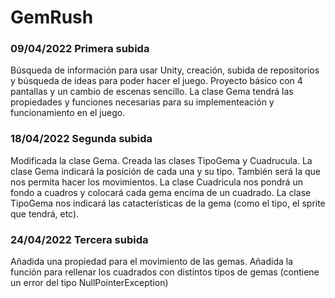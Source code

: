 # GemRush
### 09/04/2022 Primera subida
Búsqueda de información para usar Unity, creación, subida de repositorios y búsqueda de ideas para poder hacer el juego.
Proyecto básico con 4 pantallas y un cambio de escenas sencillo.
La clase Gema tendrá las propiedades y funciones necesarias para su implementeación y funcionamiento en el juego.

### 18/04/2022 Segunda subida
Modificada la clase Gema. 
Creada las clases TipoGema y Cuadrucula.
La clase Gema indicará la posición de cada una y su tipo. También será la que nos permita hacer los movimientos.
La clase Cuadricula nos pondrá un fondo a cuadros y colocará cada gema encima de un cuadrado.
La clase TipoGema nos indicará las catacterísticas de la gema (como el tipo, el sprite que tendrá, etc).

### 24/04/2022 Tercera subida
Añadida una propiedad para el movimiento de las gemas.
Añadida la función para rellenar los cuadrados con distintos tipos de gemas (contiene un error del tipo NullPointerException)
